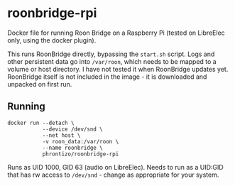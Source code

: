 # roonbridge-rpi
Docker file for running Roon Bridge on a Raspberry Pi (tested on LibreElec only, using the docker plugin).

This runs RoonBridge directly, bypassing the `start.sh` script. Logs and other persistent data go into `/var/roon`, which needs to be mapped to a volume or host directory. I have not tested it when RoonBridge updates yet. RoonBridge itself is not included in the image - it is downloaded and unpacked on first run.

## Running
```
docker run --detach \
           --device /dev/snd \
           --net host \
           -v roon_data:/var/roon \
           --name roonbridge \
           phrontizo/roonbridge-rpi
```
Runs as UID 1000, GID 63 (audio on LibreElec). Needs to run as a UID:GID that has rw access to `/dev/snd` - change as appropriate for your system.
